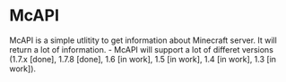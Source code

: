 McAPI
=====

McAPI is a simple utlitity to get information about Minecraft server. It
will return a lot of information. - McAPI will support a lot of differet
versions (1.7.x [done], 1.7.8 [done], 1.6 [in work], 1.5 [in work], 1.4
[in work], 1.3 [in work]).
